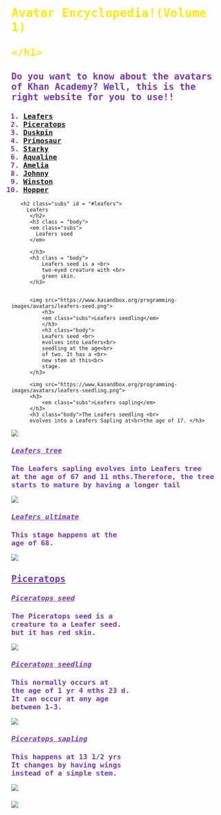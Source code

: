 <!DOCTYPE html>
<style> 
  
   .avartar {
       color:rgb(60, 255, 0);
       
   } 
    .body{
        color:rgb(121, 57, 184);
        font-family:monospace;
    }
    
    .df {
        color:rgb(255, 234, 0);
        font-family:monospace;
    }
    .subs {
        color:rgb(121,57,184);
        font-family:monospace;
        text-decoration:underline;
    }
    
</style>
<html>
    <head>
        <meta charset="utf-8">
        <title>Spin-off of "Avartars Encylopedia!"</title>
    </head><h1 class="df">Avatar Encyclopedia!(Volume 1)
    
    </h1>
    
   <h2 class = "body"> Do you want to know about the avatars of Khan Academy?
       Well, this is the right website for you to use!! 
                          
   </h2> 
   <h3 class = "body"> 
   <ol>
    <li><a href = "#leafers">Leafers</a ></li>  
    <li><a href="#piceratops">Piceratops</a></li  > <li id = "duskpin"><a href = "#duskpin">Duskpin</a></li>
    <li id = "primosaur"><a href="#primosaur">Primosaur</a></li> 
     <li id="starky"><a href="#starky">Starky</a></li>  
     <li id="aqualine"><a href="#aqualine">Aqualine</a></li>  
      <li id="amelia"><a href="#amelia">Amelia</a></li> 
      <li id="johnny"><a href="#johnny">Johnny</a></li>
      <li id="winston"><a href="#winston">Winston</a></li>
      <li id="hopper"><a href="#hopper">Hopper</a></li>
   </ol>
       </h3>
       
       <h2 class="subs" id = "#leafers">
         Leafers  
          </h2>
          <h3 class = "body">
          <em class="subs">
            Leafers seed
          </em>
          
          </h3>
          <h3 class = "body">
              Leafers seed is a <br>
              two-eyed creature with <br>
              green skin.
          </h3>
          
          
          <img src="https://www.kasandbox.org/programming-images/avatars/leafers-seed.png">
              <h3>
              <em class="subs">Leafers seedling</em>
              </h3>
              <h3 class="body">
              Leafers seed <br>
              evolves into Leafers<br>
              seedling at the age<br>
              of two. It has a <br>
              new stem at this<br>
              stage.
          </h3>
          
          <img src="https://www.kasandbox.org/programming-images/avatars/leafers-seedling.png">
          <h3>
              <em class="subs">Leafers sapling</em>
          </h3>
          <h3 class="body">The Leafers seedling <br>
          evolves into a Leafers Sapling at<br>the age of 17. </h3>
              
  <img src="https://www.kasandbox.org/programming-images/avatars/leafers-sapling.png"> 
  <h3 class="subs">
     <em>
         Leafers tree
     </em> 
  </h3>
  <h3 class="body">The Leafers sapling evolves into Leafers tree <br>at the age of 67 and 11 mths.Therefore, the tree <br>
starts to mature by having a longer tail
  </h3>
   <img src="https://www.kasandbox.org/programming-images/avatars/leafers-tree.png">
   <h3 class="subs"><em>
   Leafers ultimate 
       </em>
   </h3>
   <h3 class="body">
    This stage happens at the<br>
    age of 68.
   </h3>
   <img src="https://www.kasandbox.org/programming-images/avatars/leafers-ultimate.png">
   <h2 class="subs"id="piceratops">Piceratops</h2>
   <h3 class="subs"><em>Piceratops seed</em></h3>
   <h3 class="body">
       The Piceratops seed is a <br>creature to a Leafer seed.
       <br>but it has red skin.
   </h3>
   <img src="https://www.kasandbox.org/programming-images/avatars/piceratops-seed.png">
   <h3 class="subs"><em>Piceratops seedling</em></h3>
   <h3 class="body">This normally occurs at<br>
       the age of 1 yr 4 mths 23 d.<br>
       It can occur at any age <br>
       between 1-3.
   </h3>
   <img src="https://www.kasandbox.org/programming-images/avatars/piceratops-seedling.png">
   <h3 class="subs"><em>
   Piceratops sapling
       </em>
</h3>
   <h3 class="body">
   This happens at 13 1/2 yrs<br>
   It changes by having wings<br>
   instead of a simple stem.
   </h3>
   <img src="https://www.kasandbox.org/programming-images/avatars/piceratops-sapling.png">
   <h3 id="subs"><em></em></h3>
   <img src="https://www.kasandbox.org/programming-images/avatars/piceratops-tree.png">
</html>
